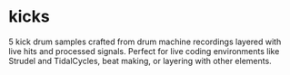 # kicks
5 kick drum samples crafted from drum machine recordings layered with live hits and processed signals. Perfect for live coding environments like Strudel and TidalCycles, beat making, or layering with other elements.
